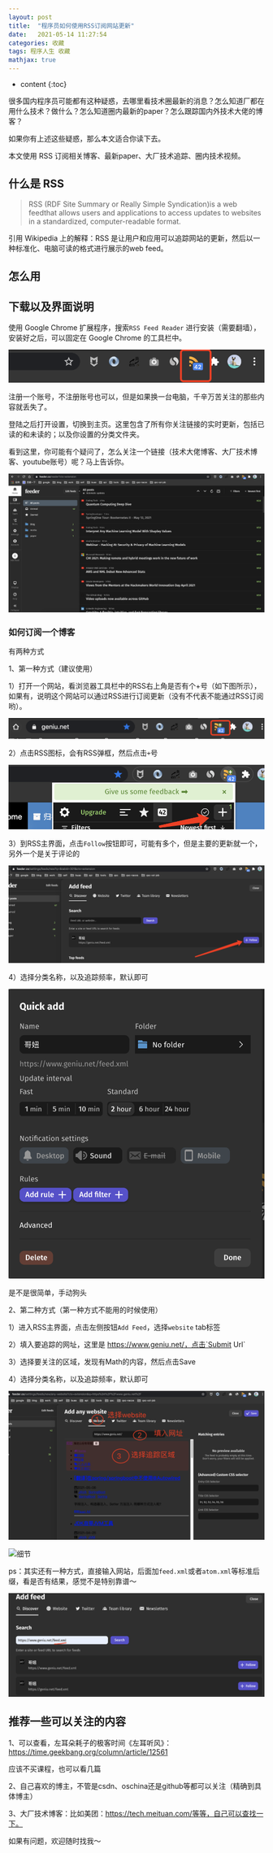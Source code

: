 ```yaml
---
layout: post
title:  "程序员如何使用RSS订阅网站更新"
date:   2021-05-14 11:27:54
categories: 收藏
tags: 程序人生 收藏
mathjax: true
---
```


* content
{:toc}

很多国内程序员可能都有这种疑惑，去哪里看技术圈最新的消息？怎么知道厂都在用什么技术？做什么？怎么知道圈内最新的paper？怎么跟踪国内外技术大佬的博客？

如果你有上述这些疑惑，那么本文适合你读下去。


本文使用 RSS 订阅相关博客、最新paper、大厂技术追踪、圈内技术视频。

## 什么是 RSS

> RSS (RDF Site Summary or Really Simple Syndication)is a web feedthat allows users and applications to access updates to websites in a standardized, computer-readable format.

引用 Wikipedia 上的解释：RSS 是让用户和应用可以追踪网站的更新，然后以一种标准化、电脑可读的格式进行展示的web feed。

## 怎么用

## 下载以及界面说明

使用 Google Chrome 扩展程序，搜索`RSS Feed Reader` 进行安装（需要翻墙），安装好之后，可以固定在 Google Chrome 的工具栏中。

![工具栏效果](../images/rss1.png)

注册一个账号，不注册账号也可以，但是如果换一台电脑，千辛万苦关注的那些内容就丢失了。

登陆之后打开设置，切换到主页。这里包含了所有你关注链接的实时更新，包括已读的和未读的；以及你设置的分类文件夹。

看到这里，你可能有个疑问了，怎么关注一个链接（技术大佬博客、大厂技术博客、youtube账号）呢？马上告诉你。

![我的效果](../images/rss2.png)

### 如何订阅一个博客

有两种方式

1、第一种方式（建议使用）

1）打开一个网站，看浏览器工具栏中的RSS右上角是否有个+号（如下图所示），如果有，说明这个网站可以通过RSS进行订阅更新（没有不代表不能通过RSS订阅哟）。

![工具栏加号](../images/rss3.png)

2）点击RSS图标，会有RSS弹框，然后点击`+`号

![RSS弹框加号](../images/rss4.png)

3）到RSS主界面，点击`Follow`按钮即可，可能有多个，但是主要的更新就一个，另外一个是关于评论的

![点击Follow](../images/rss5.png)

4）选择分类名称，以及追踪频率，默认即可

![分类频率选择](../images/rss6.png)


是不是很简单，手动狗头

2、第二种方式（第一种方式不能用的时候使用）

1）进入RSS主界面，点击左侧按钮`Add Feed`，选择`website` tab标签

2）填入要追踪的网址，这里是 https://www.geniu.net/，点击`Submit Url`

3）选择要关注的区域，发现有Math的内容，然后点击Save

4）选择分类名称，以及追踪频率，默认即可

![操作步骤](../images/rss7.png)

![细节](https://../images/rss8.png)


ps：其实还有一种方式，直接输入网站，后面加`feed.xml`或者`atom.xml`等标准后缀，看是否有结果，感觉不是特别靠谱～

![隐藏的第三种的方式](../images/rss9.png)

## 推荐一些可以关注的内容

1、可以查看，左耳朵耗子的极客时间《左耳听风》：https://time.geekbang.org/column/article/12561

应该不买课程，也可以看几篇

2、自己喜欢的博主，不管是csdn、oschina还是github等都可以关注（精确到具体博主）

3、大厂技术博客：比如美团：https://tech.meituan.com/等等，自己可以查找一下。

如果有问题，欢迎随时找我～


